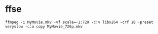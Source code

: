 # ffse



```
ffmpeg -i MyMovie.mkv -vf scale=-1:720 -c:v libx264 -crf 18 -preset veryslow -c:a copy MyMovie_720p.mkv
```


